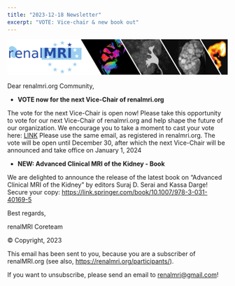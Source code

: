```yaml
---
title: "2023-12-18 Newsletter"
excerpt: "VOTE: Vice-chair & new book out"
---
```


![image-center](/assets/images/newsletter_renalMRI.png)

Dear renalmri.org Community,

- **VOTE now for the next Vice-Chair of renalmri.org**

The vote for the next Vice-Chair is open now! Please take this opportunity to vote for our next Vice-Chair of renalmri.org and help shape the future of our organization. 
We encourage you to take a moment to cast your vote here: [LINK](https://docs.google.com/forms/d/e/1FAIpQLScN1LpvMIN2ii9b4VSGmux78Hly7miCCWOyMzSN013_ATnyPA/viewform?usp=sharing)
Please use the same email, as registered in renalmri.org. The vote will be open until December 30, after which the next Vice-Chair will be announced and take office on January 1, 2024

- **NEW: Advanced Clinical MRI of the Kidney - Book**

We are delighted to announce the release of the latest book on “Advanced Clinical MRI of the Kidney” by editors Suraj D. Serai and Kassa Darge! 
Secure your copy: https://link.springer.com/book/10.1007/978-3-031-40169-5


Best regards,

renalMRI Coreteam


© Copyright, 2023

This email has been sent to you, because you are a subscriber of renalMRI.org (see also, https://renalmri.org/participants/).

If you want to unsubscribe, please send an email to renalmri@gmail.com!
